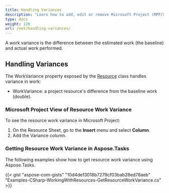 ```yaml
---
title: Handling Variances
description: "Learn how to add, edit or remove Microsoft Project (MPP/XML) work variances using Aspose.Tasks for .NET."
type: docs
weight: 120
url: /net/handling-variances/
---
```


A work variance is the difference between the estimated work (the baseline) and actual work performed.

## **Handling Variances**
The WorkVariance property exposed by the [Resource](https://reference.aspose.com/tasks/net/aspose.tasks/resource) class handles variance in work:

- WorkVariance: a project resource's difference from the baseline work (double).

### **Microsoft Project View of Resource Work Variance**
To see the resource work variance in Microsoft Project:

1. On the Resource Sheet, go to the **Insert** menu and select **Column**.
2. Add the Variance column.

### **Getting Resource Work Variance in Aspose.Tasks**
The following examples show how to get resource work variance using Aspose.Tasks.

{{< gist "aspose-com-gists" "10d4de13018b7279cf03bab28ed78aeb" "Examples-CSharp-WorkingWithResources-GetResourceWorkVariance.cs" >}}
